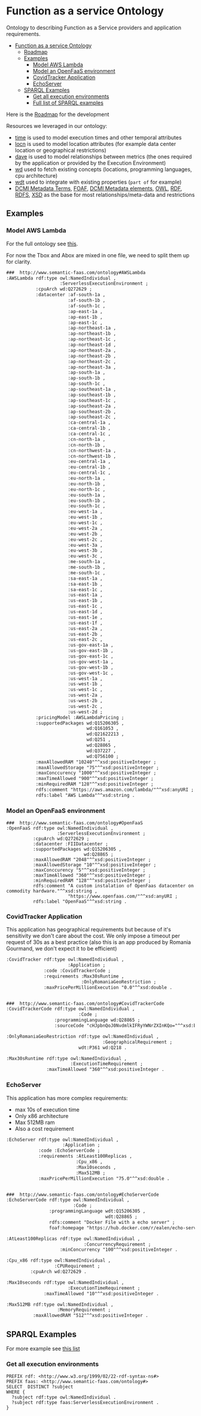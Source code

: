 # Function as a service Ontology
Ontology to describing Function as a Service providers and application requirements.

- [Function as a service Ontology](#function-as-a-service-ontology)
  * [Roadmap](./ROADMAP.md)
  * [Examples](#examples)
    + [Model AWS Lambda](#model-aws-lambda)
    + [Model an OpenFaaS environment](#model-an-openfaas-environment)
    + [CovidTracker Application](#covidtracker-application)
    + [EchoServer](#echoserver)
  * [SPARQL Examples](#sparql-examples)
    + [Get all execution environments](#get-all-execution-environments)
    + [Full list of SPARQL examples](./sparql)


Here is the [Roadmap](./ROADMAP.md) for the development

Resources we leveraged in our ontology:

* [time][time] is used to model execution times and other temporal attributes
* [locn][locn] is used to model location attributes (for example data center location or geographical restrictions)
* [dave][dave] is used to model relationships between metrics (the ones required by the application or provided by the Execution Environment)
* [wd][wd]  used to fetch existing concepts (locations, programming languages, cpu architecture)
* [wdt][wdt] used to integrate with existing properties (`part of` for example)
* [DCMI Metadata Terms][terms], [FOAF][foaf], [DCMI Metadata elements][dc], [OWL][owl], [RDF][rdf], [RDFS][rdfs], [XSD][xsd] as the base for most relationships/meta-data and restrictions

## Examples

### Model AWS Lambda

For the full ontology see [this](./faas.owl).

For now the Tbox and Abox are mixed in one file, we need to split them up for clarity.

```rdf
###  http://www.semantic-faas.com/ontology#AWSLambda
:AWSLambda rdf:type owl:NamedIndividual ,
                    :ServerlessExecutionEnvironment ;
           :cpuArch wd:Q272629 ;
           :datacenter :af-south-1a ,
                       :af-south-1b ,
                       :af-south-1c ,
                       :ap-east-1a ,
                       :ap-east-1b ,
                       :ap-east-1c ,
                       :ap-northeast-1a ,
                       :ap-northeast-1b ,
                       :ap-northeast-1c ,
                       :ap-northeast-1d ,
                       :ap-northeast-2a ,
                       :ap-northeast-2b ,
                       :ap-northeast-2c ,
                       :ap-northeast-3a ,
                       :ap-south-1a ,
                       :ap-south-1b ,
                       :ap-south-1c ,
                       :ap-southeast-1a ,
                       :ap-southeast-1b ,
                       :ap-southeast-1c ,
                       :ap-southeast-2a ,
                       :ap-southeast-2b ,
                       :ap-southeast-2c ,
                       :ca-central-1a ,
                       :ca-central-1b ,
                       :ca-central-1c ,
                       :cn-north-1a ,
                       :cn-north-1b ,
                       :cn-northwest-1a ,
                       :cn-northwest-1b ,
                       :eu-central-1a ,
                       :eu-central-1b ,
                       :eu-central-1c ,
                       :eu-north-1a ,
                       :eu-north-1b ,
                       :eu-north-1c ,
                       :eu-south-1a ,
                       :eu-south-1b ,
                       :eu-south-1c ,
                       :eu-west-1a ,
                       :eu-west-1b ,
                       :eu-west-1c ,
                       :eu-west-2a ,
                       :eu-west-2b ,
                       :eu-west-2c ,
                       :eu-west-3a ,
                       :eu-west-3b ,
                       :eu-west-3c ,
                       :me-south-1a ,
                       :me-south-1b ,
                       :me-south-1c ,
                       :sa-east-1a ,
                       :sa-east-1b ,
                       :sa-east-1c ,
                       :us-east-1a ,
                       :us-east-1b ,
                       :us-east-1c ,
                       :us-east-1d ,
                       :us-east-1e ,
                       :us-east-1f ,
                       :us-east-2a ,
                       :us-east-2b ,
                       :us-east-2c ,
                       :us-gov-east-1a ,
                       :us-gov-east-1b ,
                       :us-gov-east-1c ,
                       :us-gov-west-1a ,
                       :us-gov-west-1b ,
                       :us-gov-west-1c ,
                       :us-west-1a ,
                       :us-west-1b ,
                       :us-west-1c ,
                       :us-west-2a ,
                       :us-west-2b ,
                       :us-west-2c ,
                       :us-west-2d ;
           :pricingModel :AWSLambdaPricing ;
           :supportedPackages wd:Q15206305 ,
                              wd:Q161053 ,
                              wd:Q21622213 ,
                              wd:Q251 ,
                              wd:Q28865 ,
                              wd:Q37227 ,
                              wd:Q756100 ;
           :maxAllowedRAM "10240"^^xsd:positiveInteger ;
           :maxAllowedStorage "75"^^xsd:positiveInteger ;
           :maxConccurency "1000"^^xsd:positiveInteger ;
           :maxTimeAllowed "900"^^xsd:positiveInteger ;
           :minRequiredRAM "128"^^xsd:positiveInteger ;
           rdfs:comment "https://aws.amazon.com/lambda/"^^xsd:anyURI ;
           rdfs:label "AWS Lambda"^^xsd:string .
```

### Model an OpenFaaS environment

```ttl
###  http://www.semantic-faas.com/ontology#OpenFaaS
:OpenFaaS rdf:type owl:NamedIndividual ,
                   :ServerlessExecutionEnvironment ;
          :cpuArch wd:Q272629 ;
          :datacenter :FIIDatacenter ;
          :supportedPackages wd:Q15206305 ,
                             wd:Q28865 ;
          :maxAllowedRAM "2048"^^xsd:positiveInteger ;
          :maxAllowedStorage "10"^^xsd:positiveInteger ;
          :maxConccurency "5"^^xsd:positiveInteger ;
          :maxTimeAllowed "360"^^xsd:positiveInteger ;
          :minRequiredRAM "128"^^xsd:positiveInteger ;
          rdfs:comment "A custom instalation of OpenFaas datacenter on commodity hardware."^^xsd:string ,
                       "https://www.openfaas.com/"^^xsd:anyURI ;
          rdfs:label "OpenFaaS"^^xsd:string .
```

### CovidTracker Application

This application has geographical requirements but because of it's sensitivity we don't care about the cost.
We only impose a timeout per request of 30s as a best practice (also this is an app produced by Romania Gourmand, we don't expect it to be efficient)

```rdf
:CovidTracker rdf:type owl:NamedIndividual ,
                       :Application ;
              :code :CovidTrackerCode ;
              :requirements :Max30sRuntime ,
                            :OnlyRomaniaGeoRestriction ;
              :maxPricePerMillionExecution "0.0"^^xsd:double .


###  http://www.semantic-faas.com/ontology#CovidTrackerCode
:CovidTrackerCode rdf:type owl:NamedIndividual ,
                           :Code ;
                  :programmingLanguage wd:Q28865 ;
                  :sourceCode "cHJpbnQoJ0NvdmlkIFRyYWNrZXInKQo="^^xsd:base64Binary .

:OnlyRomaniaGeoRestriction rdf:type owl:NamedIndividual ,
                                    :GeographicalRequirement ;
                           wdt:P361 wd:Q218 .

:Max30sRuntime rdf:type owl:NamedIndividual ,
                        :ExecutionTimeRequirement ;
               :maxTimeAllowed "360"^^xsd:positiveInteger .
```

### EchoServer

This application has more complex requirements:

* max 10s of execution time
* Only x86 architecture
* Max 512MB ram
* Also a cost requirement


```rdf
:EchoServer rdf:type owl:NamedIndividual ,
                     :Application ;
            :code :EchoServerCode ;
            :requirements :AtLeast100Replicas ,
                          :Cpu_x86 ,
                          :Max10seconds ,
                          :Max512MB ;
            :maxPricePerMillionExecution "75.0"^^xsd:double .


###  http://www.semantic-faas.com/ontology#EchoServerCode
:EchoServerCode rdf:type owl:NamedIndividual ,
                         :Code ;
                :programmingLanguage wdt:Q15206305 ,
                                     wdt:Q28865 ;
                rdfs:comment "Docker File with a echo server" ;
                foaf:homepage "https://hub.docker.com/r/ealen/echo-server"^^xsd:anyURI .

:AtLeast100Replicas rdf:type owl:NamedIndividual ,
                             :ConcurrencyRequirement ;
                    :minConcurrency "100"^^xsd:positiveInteger .

:Cpu_x86 rdf:type owl:NamedIndividual ,
                  :CPURequirement ;
         :cpuArch wd:Q272629 .

:Max10seconds rdf:type owl:NamedIndividual ,
                       :ExecutionTimeRequirement ;
              :maxTimeAllowed "10"^^xsd:positiveInteger .

:Max512MB rdf:type owl:NamedIndividual ,
                   :MemoryRequirement ;
          :maxAllowedRAM "512"^^xsd:positiveInteger .
```


## SPARQL Examples

For more example see [this list](./sparql)

### Get all execution environments

```sparql
PREFIX rdf: <http://www.w3.org/1999/02/22-rdf-syntax-ns#>
PREFIX faas: <http://www.semantic-faas.com/ontology#>
SELECT  DISTINCT ?subject
WHERE {
  ?subject rdf:type owl:NamedIndividual .
  ?subject rdf:type faas:ServerlessExecutionEnvironment .
}
```

[terms]: http://purl.org/dc/terms/
[foaf]: http://xmlns.com/foaf/0.1/
[dc]: http://purl.org/dc/elements/1.1/
[owl]: http://www.w3.org/2002/07/owl#
[rdf]: http://www.w3.org/1999/02/22-rdf-syntax-ns#
[time]: http://www.w3.org/2006/time#
[locn]: http://www.w3.org/ns/locn#
[dave]: http://theme-e.adaptcentre.ie/dave#
[wd]: http://www.wikidata.org/entity/
[wdt]: http://www.wikidata.org/prop/direct/
[xsd]: http://www.w3.org/2001/XMLSchema#
[rdfs]: http://www.w3.org/2000/01/rdf-schema#
